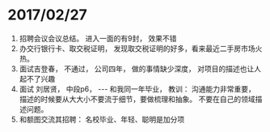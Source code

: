
# 2017/02/27

1. 招聘会议会议总结。  进入一面的有9封， 效果不错
2. 办交行银行卡、取交税证明， 发现取交税证明的好多，看来最近二手房市场火热。
3. 面试吉登春， 不通过， 公司四年， 做的事情缺少深度， 对项目的描述也让人起不了兴趣
4. 面试 刘居贤， 中段p6，  --- 和我同一年毕业， 教训： 沟通能力非常重要， 描述的时候要从大大小不要流于细节，要做梳理和抽象。 不要在自己的领域描述问题。
5. 和额图交流其招聘： 名校毕业、年轻、聪明是加分项